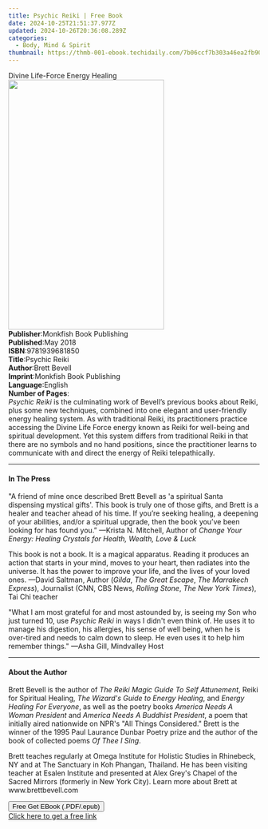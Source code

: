 ```yaml
---
title: Psychic Reiki | Free Book
date: 2024-10-25T21:51:37.977Z
updated: 2024-10-26T20:36:08.289Z
categories:
  - Body, Mind & Spirit
thumbnail: https://thmb-001-ebook.techidaily.com/7b06ccf7b303a46ea2fb90a761ab53b249ee2364ba5e2859919734879afb7f69.jpg
---
```

<main id="book-container">
  <div class="flex flex-col">
    <div class="book-brief flex-1 py-6 px-4 sm:p-6 md:py-10 md:px-8">
      <!-- brief-->
      <div class="book-brief-main">Divine Life-Force Energy Healing</div>
    </div>
    <div
      class="book-meta-info flex-1 grid gap-4 col-start-1 col-end-3 row-start-1 sm:mb-6 sm:grid-cols-4 lg:gap-6 lg:col-start-2 lg:row-end-6 lg:row-span-6 lg:mb-0"
    >
      <div
        class="book-meta-info-left place-content-center mt-4 p-4 text-sm leading-6 col-start-2 col-span-2 dark:text-slate-400"
      >
        <img
          class="w-full h-500 object-cover rounded-lg sm:h-255 sm:col-span-2 lg:col-span-full"
          src="https://img-001-ebook.techidaily.com/68356efbd930de4987ec67107a6c53ef251bfe9b692a9f4662d836e4da0491c7.jpg"
          alt=""
          width="312"
          height="500"
        />
      </div>
      <div
        class="book-meta-info-right mt-2 col-start-1 row-start-2 col-span-3 self-center"
      >
        <!-- meta data  -->
        <div class="flex flex-col px-4 md:px-8">
          <div class="flex-1">
            <strong>Publisher</strong>:<span class="px-2"
              >Monkfish Book Publishing</span
            >
          </div>
          <div class="flex-1">
            <strong>Published</strong>:<span class="px-2">May 2018</span>
          </div>
          <div class="flex-1">
            <strong>ISBN</strong>:<span class="px-2">9781939681850</span>
          </div>
          <div class="flex-1">
            <strong>Title</strong>:<span class="px-2">Psychic Reiki</span>
          </div>
          <div class="flex-1">
            <strong>Author</strong>:<span class="px-2">Brett Bevell</span>
          </div>
          <div class="flex-1">
            <strong>Imprint</strong>:<span class="px-2"
              >Monkfish Book Publishing</span
            >
          </div>
          <div class="flex-1">
            <strong>Language</strong>:<span class="px-2">English</span>
          </div>
          <div class="flex-1">
            <strong>Number of Pages</strong>:<span class="px-2"></span>
          </div>
        </div>
      </div>
    </div>
    <div class="book-description flex-1 py-6 px-4 sm:p-6 md:py-10 md:px-8">
      <div class="book-description-main">
        <div accordion-content="" id="description">
          <i>Psychic Reiki</i> is the culminating work of Bevell’s previous
          books about Reiki, plus some new techniques, combined into one elegant
          and user-friendly energy healing system. As with traditional Reiki,
          its practitioners practice accessing the Divine Life Force energy
          known as Reiki for well-being and spiritual development. Yet this
          system differs from traditional Reiki in that there are no symbols and
          no hand positions, since the practitioner learns to communicate with
          and direct the energy of Reiki telepathically.
        </div>
      </div>
    </div>
    <div class="book-excerpts flex-1 py-6 px-4 sm:p-6 md:py-10 md:px-8">
      <!-- excerpts-->
      <div class="book-excerpts-main">
        <hr />
        <h4 class="placeholder placeholder-heading">
          <span>In The Press</span>
        </h4>
        <p></p>
        <p>
          "A friend of mine once described Brett Bevell as 'a spiritual Santa
          dispensing mystical gifts'. This book is truly one of those gifts, and
          Brett is a healer and teacher ahead of his time. If you’re seeking
          healing, a deepening of your abilities, and/or a spiritual upgrade,
          then the book you’ve been looking for has found you.” —Krista N.
          Mitchell, Author of
          <i
            >Change Your Energy: Healing Crystals for Health, Wealth, Love &amp;
            Luck</i
          >
        </p>
        <p>
          This book is not a book. It is a magical apparatus. Reading it
          produces an action that starts in your mind, moves to your heart, then
          radiates into the universe. It has the power to improve your life, and
          the lives of your loved ones. —David Saltman, Author (<i>Gilda</i>,
          <i>The Great Escape</i>,<i> The Marrakech Express</i>), Journalist
          (CNN, CBS News, <i>Rolling Stone</i>, <i>The New York Times</i>), Tai
          Chi teacher
        </p>
        <p>
          "What I am most grateful for and most astounded by, is seeing my Son
          who just turned 10, use <i>Psychic Reiki</i> in ways I didn't even
          think of. He uses it to manage his digestion, his allergies, his sense
          of well being, when he is over-tired and needs to calm down to sleep.
          He even uses it to help him remember things." —Asha Gill, Mindvalley
          Host
        </p>
        <p></p>
      </div>
    </div>
    <div class="book-about-author flex-1 py-6 px-4 sm:p-6 md:py-10 md:px-8">
      <!-- about author-->
      <div class="book-main-author-main">
        <hr />
        <h4 class="placeholder placeholder-heading">
          <span>About the Author</span>
        </h4>
        <p></p>
        <p>
          Brett Bevell is the author of
          <i>The Reiki Magic Guide To Self Attunement</i>, Reiki for Spiritual
          Healing, <i>The Wizard's Guide to Energy Healing</i>, and
          <i>Energy Healing For Everyone</i>, as well as the poetry books
          <i>America Needs A Woman President</i> and
          <i>America Needs A Buddhist President</i>, a poem that initially aired
          nationwide on NPR's "All Things Considered." Brett is the winner of
          the 1995 Paul Laurance Dunbar Poetry prize and the author of the book
          of collected poems <i>Of Thee I Sing</i>.
        </p>
        <p>
          Brett teaches regularly at Omega Institute for Holistic Studies in
          Rhinebeck, NY and at The Sanctuary in Koh Phangan, Thailand. He has
          been visiting teacher at Esalen Institute and presented at Alex Grey's
          Chapel of the Sacred Mirrors (formerly in New York City). Learn more
          about Brett at <span>www.brettbevell.com</span>
        </p>
        <p></p>
      </div>
    </div>
    <div class="book-free-get flex-1 py-6 px-4 sm:p-6 md:py-10 md:px-8">
      <button
        id="btn-free-get"
        class="bg-blue-500 hover:bg-blue-700 text-white font-bold py-2 px-4 rounded"
      >
        Free Get EBook (.PDF/.epub)
      </button>
      <div id="countdown-display" class="px-2 text-lg mt-2"></div>
      <a
        id="free-link"
        class="hidden bg-blue-500 hover:bg-blue-700 text-white font-bold py-2 px-4 rounded"
        href="https://www.ebooks.com/en-us/book/138555830/psychic-reiki/brett-bevell/"
        target="_blank"
        >Click here to get a free link</a
      >
    </div>
    <script>
      let countdownTime = 0;
      let countdownInterval = null;
      document
        .getElementById('btn-free-get')
        .addEventListener('click', startCountdown);
      function startCountdown() {
        countdownTime = new Date().getTime() + 60000 * 3;
        countdownInterval = setInterval(updateCountdown, 1000);
        document.getElementById('btn-free-get').disabled = true;
        document
          .getElementById('btn-free-get')
          .classList.add('bg-gray-500', 'cursor-not-allowed');
      }
      function updateCountdown() {
        let currentTime = new Date().getTime();
        let timeLeft = countdownTime - currentTime;
        let secondsLeft = Math.floor(timeLeft / 1000);
        document.getElementById('countdown-display').innerHTML =
          `Remaining time: ${secondsLeft} seconds.`;
        if (secondsLeft <= 0) {
          clearInterval(countdownInterval);
          document.getElementById('btn-free-get').classList.add('hidden');
          document.getElementById('free-link').classList.remove('hidden');
          document.getElementById('countdown-display').innerHTML = '';
        }
      }
    </script>
  </div>
</main>

<ins class="adsbygoogle"
      style="display:block"
      data-ad-client="ca-pub-7571918770474297"
      data-ad-slot="8358498916"
      data-ad-format="auto"
      data-full-width-responsive="true"></ins>
    